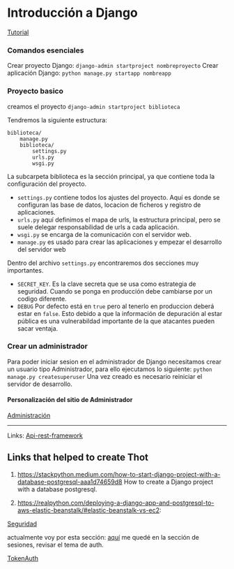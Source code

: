 # Introducción a Django
[Tutorial](https://developer.mozilla.org/es/docs/Learn/Server-side/Django/Introduction)

### Comandos esenciales

Crear proyecto Django:
`django-admin startproject nombreproyecto`
Crear aplicación Django:
`python manage.py startapp nombreapp`

### Proyecto basico

creamos el proyecto
`django-admin startproject biblioteca`

Tendremos la siguiente estructura:
```
biblioteca/
    manage.py
    biblioteca/
        settings.py
        urls.py
        wsgi.py
```
La subcarpeta biblioteca es la sección principal, ya que contiene toda la configuración del proyecto.
- `settings.py` contiene todos los ajustes del proyecto. Aquí es donde se configuran las base de datos, locacion de ficheros y registro de aplicaciones.
- `urls.py` aquí definimos el mapa de urls, la estructura principal, pero se suele delegar responsabilidad de urls a cada aplicación.
- `wsgi.py` se encarga de la comunicación con el servidor web.
- `manage.py` es usado para crear las aplicaciones y empezar el desarrollo del servidor web

Dentro del archivo `settings.py` encontraremos dos secciones muy importantes.
- `SECRET_KEY`. Es la clave secreta que se usa como estrategia de seguridad. Cuando se ponga en producción debe cambiarse por un codigo diferente.
- `DEBUG` Por defecto está en `true` pero al tenerlo en produccion deberá estar en `false`. Esto debido a que la información de depuración al estar pública es una vulnerabildad importante de la que atacantes pueden sacar ventaja.


### Crear un administrador
Para poder iniciar sesion en el administrador de Django necesitamos crear un usuario tipo Administrador, para ello ejecutamos lo siguiente:
`python manage.py createsuperuser`
Una vez creado es necesario reiniciar el servidor de desarrollo.

#### Personalización del sitio de Administrador
[Administración](https://docs.djangoproject.com/en/1.10/ref/contrib/admin/)



---

Links:
[Api-rest-framework](https://medium.com/swlh/build-your-first-rest-api-with-django-rest-framework-e394e39a482c)
## Links that helped to create Thot
1. https://stackpython.medium.com/how-to-start-django-project-with-a-database-postgresql-aaa1d74659d8
How to create a Django project with a database postgresql.

2. https://realpython.com/deploying-a-django-app-and-postgresql-to-aws-elastic-beanstalk/#elastic-beanstalk-vs-ec2:

[Seguridad](https://developer.mozilla.org/es/docs/Learn/Server-side/Django/web_application_security)

actualmente voy por esta sección:
[aquí](https://developer.mozilla.org/es/docs/Learn/Server-side/Django/Sessions)
me quedé en la sección de sesiones, revisar el tema de auth.

[TokenAuth](https://simpleisbetterthancomplex.com/tutorial/2018/11/22/how-to-implement-token-authentication-using-django-rest-framework.html)